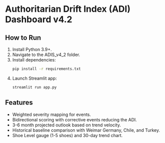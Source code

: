 # Authoritarian Drift Index (ADI) Dashboard v4.2

## How to Run
1. Install Python 3.9+.
2. Navigate to the ADIS_v4_2 folder.
3. Install dependencies:
   ```bash
   pip install -r requirements.txt
   ```
4. Launch Streamlit app:
   ```bash
   streamlit run app.py
   ```

## Features
- Weighted severity mapping for events.
- Bidirectional scoring with corrective events reducing the ADI.
- 3-6 month projected outlook based on trend velocity.
- Historical baseline comparison with Weimar Germany, Chile, and Turkey.
- Shoe Level gauge (1-5 shoes) and 30-day trend chart.
